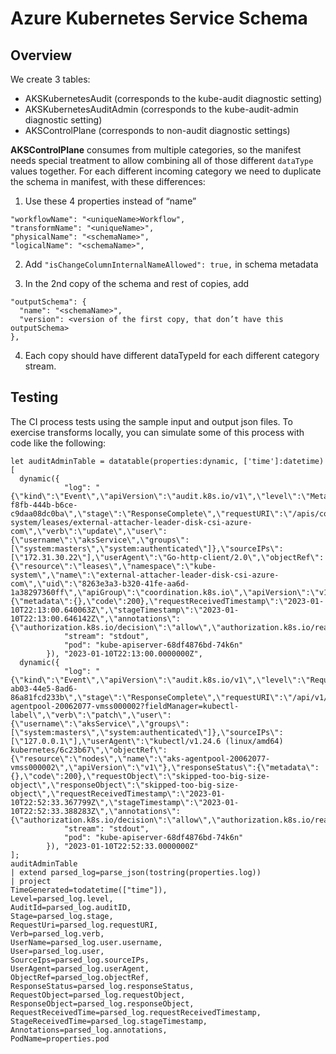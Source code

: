# Azure Kubernetes Service Schema

## Overview

We create 3 tables:
- AKSKubernetesAudit (corresponds to the kube-audit diagnostic setting)
- AKSKubernetesAuditAdmin (corresponds to the kube-audit-admin diagnostic setting)
- AKSControlPlane (corresponds to non-audit diagnostic settings)

**AKSControlPlane** consumes from multiple categories, so the manifest needs special treatment to allow combining all of those different `dataType` values together. For each different incoming category we need to duplicate the schema in manifest, with these differences:

1. Use these 4 properties instead of “name”
```
"workflowName": "<uniqueName>Workflow",
"transformName": "<uniqueName>",
"physicalName": "<schemaName>",
"logicalName": "<schemaName>",
```

2. Add `"isChangeColumnInternalNameAllowed": true,` in schema metadata

3. In the 2nd copy of the schema and rest of copies, add
```
"outputSchema": {
  "name": "<schemaName>",
  "version": <version of the first copy, that don’t have this outputSchema>
},
```

4. Each copy should have different dataTypeId for each different category stream.

## Testing

The CI process tests using the sample input and output json files. To exercise transforms locally, you can simulate some of this process with code like the following:

```
let auditAdminTable = datatable(properties:dynamic, ['time']:datetime) [
  dynamic({
            "log": "{\"kind\":\"Event\",\"apiVersion\":\"audit.k8s.io/v1\",\"level\":\"Metadata\",\"auditID\":\"99b31d64-f8fb-444b-b6ce-c9daa08dc0ba\",\"stage\":\"ResponseComplete\",\"requestURI\":\"/apis/coordination.k8s.io/v1/namespaces/kube-system/leases/external-attacher-leader-disk-csi-azure-com\",\"verb\":\"update\",\"user\":{\"username\":\"aksService\",\"groups\":[\"system:masters\",\"system:authenticated\"]},\"sourceIPs\":[\"172.31.30.22\"],\"userAgent\":\"Go-http-client/2.0\",\"objectRef\":{\"resource\":\"leases\",\"namespace\":\"kube-system\",\"name\":\"external-attacher-leader-disk-csi-azure-com\",\"uid\":\"8263e3a3-b320-41fe-aa6d-1a38297360ff\",\"apiGroup\":\"coordination.k8s.io\",\"apiVersion\":\"v1\",\"resourceVersion\":\"356651\"},\"responseStatus\":{\"metadata\":{},\"code\":200},\"requestReceivedTimestamp\":\"2023-01-10T22:13:00.640063Z\",\"stageTimestamp\":\"2023-01-10T22:13:00.646142Z\",\"annotations\":{\"authorization.k8s.io/decision\":\"allow\",\"authorization.k8s.io/reason\":\"\"}}\n",
            "stream": "stdout",
            "pod": "kube-apiserver-68df4876bd-74k6n"
        }), "2023-01-10T22:13:00.0000000Z",
  dynamic({
            "log": "{\"kind\":\"Event\",\"apiVersion\":\"audit.k8s.io/v1\",\"level\":\"RequestResponse\",\"auditID\":\"b5a18ac9-ab03-44e5-8ad6-86a81fcd233b\",\"stage\":\"ResponseComplete\",\"requestURI\":\"/api/v1/nodes/aks-agentpool-20062077-vmss000002?fieldManager=kubectl-label\",\"verb\":\"patch\",\"user\":{\"username\":\"aksService\",\"groups\":[\"system:masters\",\"system:authenticated\"]},\"sourceIPs\":[\"127.0.0.1\"],\"userAgent\":\"kubectl/v1.24.6 (linux/amd64) kubernetes/6c23b67\",\"objectRef\":{\"resource\":\"nodes\",\"name\":\"aks-agentpool-20062077-vmss000002\",\"apiVersion\":\"v1\"},\"responseStatus\":{\"metadata\":{},\"code\":200},\"requestObject\":\"skipped-too-big-size-object\",\"responseObject\":\"skipped-too-big-size-object\",\"requestReceivedTimestamp\":\"2023-01-10T22:52:33.367799Z\",\"stageTimestamp\":\"2023-01-10T22:52:33.388283Z\",\"annotations\":{\"authorization.k8s.io/decision\":\"allow\",\"authorization.k8s.io/reason\":\"\"}}\n",
            "stream": "stdout",
            "pod": "kube-apiserver-68df4876bd-74k6n"
        }), "2023-01-10T22:52:33.0000000Z"
];
auditAdminTable
| extend parsed_log=parse_json(tostring(properties.log))
| project
TimeGenerated=todatetime(["time"]),
Level=parsed_log.level,
AuditId=parsed_log.auditID,
Stage=parsed_log.stage,
RequestUri=parsed_log.requestURI,
Verb=parsed_log.verb,
UserName=parsed_log.user.username,
User=parsed_log.user,
SourceIps=parsed_log.sourceIPs,
UserAgent=parsed_log.userAgent,
ObjectRef=parsed_log.objectRef,
ResponseStatus=parsed_log.responseStatus,
RequestObject=parsed_log.requestObject,
ResponseObject=parsed_log.responseObject,
RequestReceivedTime=parsed_log.requestReceivedTimestamp,
StageReceivedTime=parsed_log.stageTimestamp,
Annotations=parsed_log.annotations,
PodName=properties.pod
```